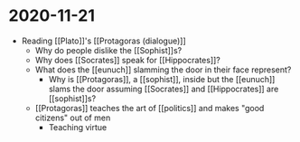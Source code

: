 # 2020-11-21

- Reading [[Plato]]'s [[Protagoras (dialogue)]]
  - Why do people dislike the [[Sophist]]s?
  - Why does [[Socrates]] speak for [[Hippocrates]]?
  - What does the [[eunuch]] slamming the door in their face represent?
    - Why is [[Protagoras]], a [[sophist]], inside but the [[eunuch]] slams the door assuming [[Socrates]] and [[Hippocrates]] are [[sophist]]s?
  - [[Protagoras]] teaches the art of [[politics]] and makes "good citizens" out of men
    - Teaching virtue

